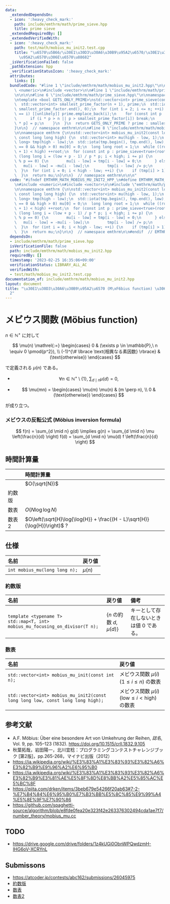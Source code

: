 ```yaml
---
data:
  _extendedDependsOn:
  - icon: ':heavy_check_mark:'
    path: include/emthrm/math/prime_sieve.hpp
    title: prime sieve
  _extendedRequiredBy: []
  _extendedVerifiedWith:
  - icon: ':heavy_check_mark:'
    path: test/math/mobius_mu_init2.test.cpp
    title: "\u6570\u5B66/\u30E1\u30D3\u30A6\u30B9\u95A2\u6570/\u30E1\u30D3\u30A6\u30B9\
      \u95A2\u6570\u306E\u6570\u88682"
  _isVerificationFailed: false
  _pathExtension: hpp
  _verificationStatusIcon: ':heavy_check_mark:'
  attributes:
    links: []
  bundledCode: "#line 1 \"include/emthrm/math/mobius_mu_init2.hpp\"\n\n\n\n#include\
    \ <numeric>\n#include <vector>\n\n#line 1 \"include/emthrm/math/prime_sieve.hpp\"\
    \n\n\n\n#line 6 \"include/emthrm/math/prime_sieve.hpp\"\n\nnamespace emthrm {\n\
    \ntemplate <bool GETS_ONLY_PRIME>\nstd::vector<int> prime_sieve(const int n) {\n\
    \  std::vector<int> smallest_prime_factor(n + 1), prime;\n  std::iota(smallest_prime_factor.begin(),\
    \ smallest_prime_factor.end(), 0);\n  for (int i = 2; i <= n; ++i) {\n    if (smallest_prime_factor[i]\
    \ == i) [[unlikely]] prime.emplace_back(i);\n    for (const int p : prime) {\n\
    \      if (i * p > n || p > smallest_prime_factor[i]) break;\n      smallest_prime_factor[i\
    \ * p] = p;\n    }\n  }\n  return GETS_ONLY_PRIME ? prime : smallest_prime_factor;\n\
    }\n\n}  // namespace emthrm\n\n\n#line 8 \"include/emthrm/math/mobius_mu_init2.hpp\"\
    \n\nnamespace emthrm {\n\nstd::vector<int> mobius_mu_init2(const long long low,\
    \ const long long high) {\n  std::vector<int> mu(high - low, 1);\n  std::vector<long\
    \ long> tmp(high - low);\n  std::iota(tmp.begin(), tmp.end(), low);\n  if (low\
    \ == 0 && high > 0) mu[0] = 0;\n  long long root = 1;\n  while ((root + 1) * (root\
    \ + 1) < high) ++root;\n  for (const int p : prime_sieve<true>(root)) {\n    for\
    \ (long long i = (low + p - 1) / p * p; i < high; i += p) {\n      if ((i / p)\
    \ % p == 0) {\n        mu[i - low] = tmp[i - low] = 0;\n      } else {\n     \
    \   mu[i - low] = -mu[i - low];\n        tmp[i - low] /= p;\n      }\n    }\n\
    \  }\n  for (int i = 0; i < high - low; ++i) {\n    if (tmp[i] > 1) mu[i] = -mu[i];\n\
    \  }\n  return mu;\n}\n\n}  // namespace emthrm\n\n\n"
  code: "#ifndef EMTHRM_MATH_MOBIUS_MU_INIT2_HPP_\n#define EMTHRM_MATH_MOBIUS_MU_INIT2_HPP_\n\
    \n#include <numeric>\n#include <vector>\n\n#include \"emthrm/math/prime_sieve.hpp\"\
    \n\nnamespace emthrm {\n\nstd::vector<int> mobius_mu_init2(const long long low,\
    \ const long long high) {\n  std::vector<int> mu(high - low, 1);\n  std::vector<long\
    \ long> tmp(high - low);\n  std::iota(tmp.begin(), tmp.end(), low);\n  if (low\
    \ == 0 && high > 0) mu[0] = 0;\n  long long root = 1;\n  while ((root + 1) * (root\
    \ + 1) < high) ++root;\n  for (const int p : prime_sieve<true>(root)) {\n    for\
    \ (long long i = (low + p - 1) / p * p; i < high; i += p) {\n      if ((i / p)\
    \ % p == 0) {\n        mu[i - low] = tmp[i - low] = 0;\n      } else {\n     \
    \   mu[i - low] = -mu[i - low];\n        tmp[i - low] /= p;\n      }\n    }\n\
    \  }\n  for (int i = 0; i < high - low; ++i) {\n    if (tmp[i] > 1) mu[i] = -mu[i];\n\
    \  }\n  return mu;\n}\n\n}  // namespace emthrm\n\n#endif  // EMTHRM_MATH_MOBIUS_MU_INIT2_HPP_\n"
  dependsOn:
  - include/emthrm/math/prime_sieve.hpp
  isVerificationFile: false
  path: include/emthrm/math/mobius_mu_init2.hpp
  requiredBy: []
  timestamp: '2023-02-25 16:35:06+09:00'
  verificationStatus: LIBRARY_ALL_AC
  verifiedWith:
  - test/math/mobius_mu_init2.test.cpp
documentation_of: include/emthrm/math/mobius_mu_init2.hpp
layout: document
title: "\u30E1\u30D3\u30A6\u30B9\u95A2\u6570 (M\xF6bius function) \u306E\u6570\u8868\
  2"
---
```


# メビウス関数 (Möbius function)

$n \in \mathbb{N}^+$ に対して

$$
  \mu(n) \mathrel{:=}
  \begin{cases}
    0 & (\exists p \in \mathbb{P},\ n \equiv 0 \pmod{p^2}), \\
    (-1)^{\# \lbrace \text{相異なる素因数} \rbrace} & (\text{otherwise})
  \end{cases}
$$

で定義される $\mu(n)$ である。

- $$
    \forall n \in \mathbb{N}^+ \setminus \lbrace 1 \rbrace,\ \sum_{d \mid n} \mu(d) = 0,
  $$

- $$
    \mu(mn) =
    \begin{cases}
      \mu(m) \mu(n) & (m \perp n), \\
      0 & (\text{otherwise})
    \end{cases}
  $$

が成り立つ。


### メビウスの反転公式 (Möbius inversion formula)

$$
  f(n) = \sum_{d \mid n} g(d) \implies g(n) = \sum_{d \mid n} \mu \left(\frac{n}{d} \right) f(d) = \sum_{d \mid n} \mu(d) f \left(\frac{n}{d} \right)
$$


## 時間計算量

||時間計算量|
|:--|:--|
||$O(\sqrt{N})$|
|約数版||
|数表|$O(N\log{\log{N}})$|
|数表2|$O\left(\sqrt{H}\log{\log{H}} + \frac{(H - L)\sqrt{H}}{\log{H}}\right)$ ?|


## 仕様

|名前|戻り値|
|:--|:--|
|`int mobius_mu(long long n);`|$\mu(n)$|


### 約数版

|名前|戻り値|備考|
|:--|:--|:--|
|`template <typename T>`<br>`std::map<T, int> mobius_mu_focusing_on_divisor(T n);`|$\lbrace n \text{ の約数 } d, \mu(d) \rbrace$|キーとして存在しないときは値 $0$ である。|


### 数表

|名前|戻り値|
|:--|:--|
|`std::vector<int> mobius_mu_init(const int n);`|メビウス関数 $\mu(i)$ ($1 \leq i \leq n$) の数表|
|`std::vector<int> mobius_mu_init2(const long long low, const long long high);`|メビウス関数 $\mu(i)$ ($\mathrm{low} \leq i < \mathrm{high}$) の数表|


## 参考文献

- A.F. Möbius: Über eine besondere Art von Umkehrung der Reihen, *誌名*, Vol. 9, pp. 105–123 (1832). https://doi.org/10.1515/crll.1832.9.105
- 秋葉拓哉，岩田陽一，北川宜稔：プログラミングコンテストチャレンジブック \[第2版\]，pp.265-268，マイナビ出版（2012）
- https://ja.wikipedia.org/wiki/%E3%83%A1%E3%83%93%E3%82%A6%E3%82%B9%E9%96%A2%E6%95%B0
- https://ja.wikipedia.org/wiki/%E3%83%A1%E3%83%93%E3%82%A6%E3%82%B9%E3%81%AE%E5%8F%8D%E8%BB%A2%E5%85%AC%E5%BC%8F
- https://qiita.com/drken/items/3beb679e54266f20ab63#7-2-%E7%B4%84%E6%95%B0%E7%B3%BB%E5%8C%85%E9%99%A4%E5%8E%9F%E7%90%86
- https://github.com/spaghetti-source/algorithm/blob/e8fde0fea20e323f42e263376302494cda1ae7f7/number_theory/mobius_mu.cc


## TODO

- https://drive.google.com/drive/folders/1z4kUGi0ObnWPQwdzmH-IHG6oV-XCRYnL


## Submissons

- https://atcoder.jp/contests/abc162/submissions/26045975
- [約数版](https://atcoder.jp/contests/abc162/submissions/26046320)
- [数表](https://atcoder.jp/contests/abc162/submissions/26046042)
- [数表2](https://atcoder.jp/contests/abc162/submissions/26046148)
